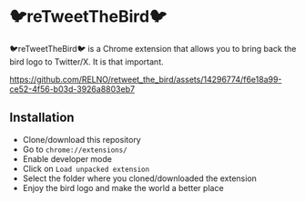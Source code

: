 # 🐦reTweetTheBird🐦

🐦reTweetTheBird🐦 is a Chrome extension that allows you to bring back the bird logo to Twitter/X. It is that important.



https://github.com/RELNO/retweet_the_bird/assets/14296774/f6e18a99-ce52-4f56-b03d-3926a8803eb7


## Installation

- Clone/download this repository
- Go to `chrome://extensions/`
- Enable developer mode
- Click on `Load unpacked extension`
- Select the folder where you cloned/downloaded the extension
- Enjoy the bird logo and make the world a better place
